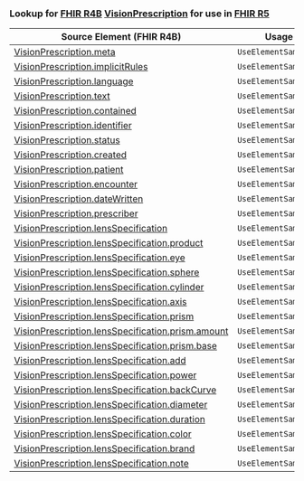 ### Lookup for [FHIR R4B](https://hl7.org/fhir/R4B/) [VisionPrescription](https://hl7.org/fhir/R4B/VisionPrescription.html) for use in [FHIR R5](https://hl7.org/fhir/R5/)

| Source Element (FHIR R4B) | Usage | Target |
| -------------- | ----- | ------ |
| [VisionPrescription.meta](https://hl7.org/fhir/R4B/VisionPrescription.html#resource) | `UseElementSameName` | [VisionPrescription.meta](https://hl7.org/fhir/R5/VisionPrescription.html#resource) |
| [VisionPrescription.implicitRules](https://hl7.org/fhir/R4B/VisionPrescription.html#resource) | `UseElementSameName` | [VisionPrescription.implicitRules](https://hl7.org/fhir/R5/VisionPrescription.html#resource) |
| [VisionPrescription.language](https://hl7.org/fhir/R4B/VisionPrescription.html#resource) | `UseElementSameName` | [VisionPrescription.language](https://hl7.org/fhir/R5/VisionPrescription.html#resource) |
| [VisionPrescription.text](https://hl7.org/fhir/R4B/VisionPrescription.html#resource) | `UseElementSameName` | [VisionPrescription.text](https://hl7.org/fhir/R5/VisionPrescription.html#resource) |
| [VisionPrescription.contained](https://hl7.org/fhir/R4B/VisionPrescription.html#resource) | `UseElementSameName` | [VisionPrescription.contained](https://hl7.org/fhir/R5/VisionPrescription.html#resource) |
| [VisionPrescription.identifier](https://hl7.org/fhir/R4B/VisionPrescription.html#resource) | `UseElementSameName` | [VisionPrescription.identifier](https://hl7.org/fhir/R5/VisionPrescription.html#resource) |
| [VisionPrescription.status](https://hl7.org/fhir/R4B/VisionPrescription.html#resource) | `UseElementSameName` | [VisionPrescription.status](https://hl7.org/fhir/R5/VisionPrescription.html#resource) |
| [VisionPrescription.created](https://hl7.org/fhir/R4B/VisionPrescription.html#resource) | `UseElementSameName` | [VisionPrescription.created](https://hl7.org/fhir/R5/VisionPrescription.html#resource) |
| [VisionPrescription.patient](https://hl7.org/fhir/R4B/VisionPrescription.html#resource) | `UseElementSameName` | [VisionPrescription.patient](https://hl7.org/fhir/R5/VisionPrescription.html#resource) |
| [VisionPrescription.encounter](https://hl7.org/fhir/R4B/VisionPrescription.html#resource) | `UseElementSameName` | [VisionPrescription.encounter](https://hl7.org/fhir/R5/VisionPrescription.html#resource) |
| [VisionPrescription.dateWritten](https://hl7.org/fhir/R4B/VisionPrescription.html#resource) | `UseElementSameName` | [VisionPrescription.dateWritten](https://hl7.org/fhir/R5/VisionPrescription.html#resource) |
| [VisionPrescription.prescriber](https://hl7.org/fhir/R4B/VisionPrescription.html#resource) | `UseElementSameName` | [VisionPrescription.prescriber](https://hl7.org/fhir/R5/VisionPrescription.html#resource) |
| [VisionPrescription.lensSpecification](https://hl7.org/fhir/R4B/VisionPrescription.html#resource) | `UseElementSameName` | [VisionPrescription.lensSpecification](https://hl7.org/fhir/R5/VisionPrescription.html#resource) |
| [VisionPrescription.lensSpecification.product](https://hl7.org/fhir/R4B/VisionPrescription.html#resource) | `UseElementSameName` | [VisionPrescription.lensSpecification.product](https://hl7.org/fhir/R5/VisionPrescription.html#resource) |
| [VisionPrescription.lensSpecification.eye](https://hl7.org/fhir/R4B/VisionPrescription.html#resource) | `UseElementSameName` | [VisionPrescription.lensSpecification.eye](https://hl7.org/fhir/R5/VisionPrescription.html#resource) |
| [VisionPrescription.lensSpecification.sphere](https://hl7.org/fhir/R4B/VisionPrescription.html#resource) | `UseElementSameName` | [VisionPrescription.lensSpecification.sphere](https://hl7.org/fhir/R5/VisionPrescription.html#resource) |
| [VisionPrescription.lensSpecification.cylinder](https://hl7.org/fhir/R4B/VisionPrescription.html#resource) | `UseElementSameName` | [VisionPrescription.lensSpecification.cylinder](https://hl7.org/fhir/R5/VisionPrescription.html#resource) |
| [VisionPrescription.lensSpecification.axis](https://hl7.org/fhir/R4B/VisionPrescription.html#resource) | `UseElementSameName` | [VisionPrescription.lensSpecification.axis](https://hl7.org/fhir/R5/VisionPrescription.html#resource) |
| [VisionPrescription.lensSpecification.prism](https://hl7.org/fhir/R4B/VisionPrescription.html#resource) | `UseElementSameName` | [VisionPrescription.lensSpecification.prism](https://hl7.org/fhir/R5/VisionPrescription.html#resource) |
| [VisionPrescription.lensSpecification.prism.amount](https://hl7.org/fhir/R4B/VisionPrescription.html#resource) | `UseElementSameName` | [VisionPrescription.lensSpecification.prism.amount](https://hl7.org/fhir/R5/VisionPrescription.html#resource) |
| [VisionPrescription.lensSpecification.prism.base](https://hl7.org/fhir/R4B/VisionPrescription.html#resource) | `UseElementSameName` | [VisionPrescription.lensSpecification.prism.base](https://hl7.org/fhir/R5/VisionPrescription.html#resource) |
| [VisionPrescription.lensSpecification.add](https://hl7.org/fhir/R4B/VisionPrescription.html#resource) | `UseElementSameName` | [VisionPrescription.lensSpecification.add](https://hl7.org/fhir/R5/VisionPrescription.html#resource) |
| [VisionPrescription.lensSpecification.power](https://hl7.org/fhir/R4B/VisionPrescription.html#resource) | `UseElementSameName` | [VisionPrescription.lensSpecification.power](https://hl7.org/fhir/R5/VisionPrescription.html#resource) |
| [VisionPrescription.lensSpecification.backCurve](https://hl7.org/fhir/R4B/VisionPrescription.html#resource) | `UseElementSameName` | [VisionPrescription.lensSpecification.backCurve](https://hl7.org/fhir/R5/VisionPrescription.html#resource) |
| [VisionPrescription.lensSpecification.diameter](https://hl7.org/fhir/R4B/VisionPrescription.html#resource) | `UseElementSameName` | [VisionPrescription.lensSpecification.diameter](https://hl7.org/fhir/R5/VisionPrescription.html#resource) |
| [VisionPrescription.lensSpecification.duration](https://hl7.org/fhir/R4B/VisionPrescription.html#resource) | `UseElementSameName` | [VisionPrescription.lensSpecification.duration](https://hl7.org/fhir/R5/VisionPrescription.html#resource) |
| [VisionPrescription.lensSpecification.color](https://hl7.org/fhir/R4B/VisionPrescription.html#resource) | `UseElementSameName` | [VisionPrescription.lensSpecification.color](https://hl7.org/fhir/R5/VisionPrescription.html#resource) |
| [VisionPrescription.lensSpecification.brand](https://hl7.org/fhir/R4B/VisionPrescription.html#resource) | `UseElementSameName` | [VisionPrescription.lensSpecification.brand](https://hl7.org/fhir/R5/VisionPrescription.html#resource) |
| [VisionPrescription.lensSpecification.note](https://hl7.org/fhir/R4B/VisionPrescription.html#resource) | `UseElementSameName` | [VisionPrescription.lensSpecification.note](https://hl7.org/fhir/R5/VisionPrescription.html#resource) |
